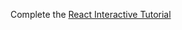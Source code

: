 Complete the [React Interactive Tutorial](https://reactwithhooks.netlify.app/tutorial/tutorial.html)
